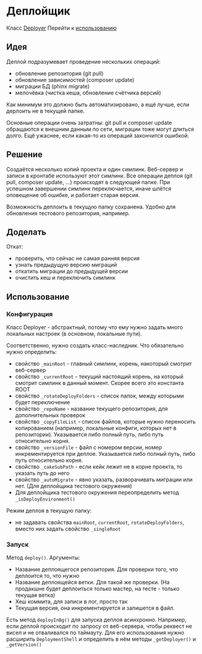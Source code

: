 # Деплойщик
Класс [Deployer](Deployer.php)
Перейти к [использованию](#usage)

## Идея
Деплой подразумевает проведение нескольких операций:
* обновление репозитория (git pull)
* обновление зависимостей (composer update)
* миграции БД (phinx migrate)
* мелочёвка (чистка кеша, обновление счётчика версий)

Как минимум это должно быть автоматизировано, а ещё лучше, если дерлоить не в текущей папке.

Основные операции очень затратны: git pull и composer update обращаются к внешним данным по сети, миграции тоже могут длиться долго. Ещё ужаснее, если какая-то из операций закончится ошибкой.

## Решение
Создаётся несколько копий проекта и один симлинк. Веб-сервер и записи в кронтабе используют этот симлинк. Все операции деплоя (git pull, composer update, ...) происходят в следующей папке. При успешном завершении симлинк переключается, иначе шлётся оповещение об ошибке, и работает старая версия.

Возможность деплоить в текущую папку сохранена. Удобно для обновления тестового репозитория, например.

## Доделать
Откат:
* проверить, что сейчас не самая ранняя версия
* узнать предыдущую версию миграций
* откатить миграции до предыдущей версии
* очистить кеш и переключить симлинк

## <a name="usage"></a>Использование
### Конфигурация
Класс Deployer - абстрактный, потому что ему нужно задать много локальных настроек (в основном, локальные пути).

Соответственно, нужно создать класс-наследник. Что обязательно нужно определить:
* свойство `_mainRoot` - главный симлинк, корень, накоторый смотрит веб-сервер
* свойство `_currentRoot` - текущий настоящий корень, на который смотрит симлинк в данный момент. Скорее всего это константа ROOT
* свойство `_rotateDeployFolders` - список папок, между которыми будет переключение
* свойство `_repoName` - название текущего репозитория, для дополнительных проверок
* свойство `_copyFileList` - список файлов, которые нужно переносить копированием (например, локальные конфиги, которых нет в репозитории). Указывается либо полный путь, либо путь относительно корня.
* свойство `_versionFile` - файл с номером версии, номер инкрементируется при деплое. Указывается либо полный путь, либо путь относительно корня.
* свойство `_cakeSubPath` - если кейк лежит не в корне проекта, то указать путь до него
* свойство `_autoMigrate` - явно указать, разворачивать миграции или нет. (Для деплойщика тестового окружения)
* Для деплойщика тестового окружения переопределить метод `_isDeployEnvironment()`

Режим деплоя в текущую папку:
* не задавать свойства `mainRoot`, `currentRoot`, `rotateDeployFolders`, вместо них задать свойство `_singleRoot`

### Запуск
Метод `deploy()`. Аргументы:
* Название деплоящегося репозитория. Для проверки того, что деплоится то, что нужно
* Название деплоящейся ветки. Для такой же проверки. (На продакшне будет деплоиться только мастер, на тесте - только текущая ветка)
* Хеш коммита, для записи в лог, просто так
* Текущая версия, она инкрементируется и запишется в файл.

Есть метод `deployInBg()` для запуска деплоя асинхронно. Например, если деплой происходит по запросу от веб-сервера, чтобы реквест не висел и не отваливался по таймауту.
Для его использования нужно расширить `DeploymentShell` и определить в нём методы `_getDeployer()` и `_getVersion()`